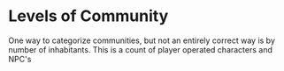 # Levels of Community

One way to categorize communities, but not an entirely correct way is by number of inhabitants. This is a count of player operated characters and NPC's